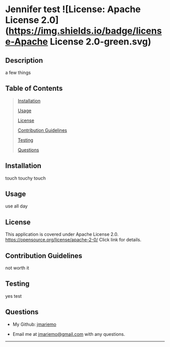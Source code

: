 
  # Jennifer test ![License: Apache License 2.0](https://img.shields.io/badge/license-Apache License 2.0-green.svg)
  
  ## Description

  a few things
  
  ## Table of Contents

  > [Installation](#installation)
  >
  > [Usage](#usage)
  >
  > [License](#license)
  >
  > [Contribution Guidelines](#contribution)
  >
  > [Testing](#testing)
  >
  > [Questions](#questions)

  ## Installation

  touch touchy touch

  ## Usage

  use all day

  ## License 

 This application is covered under Apache License 2.0.
https://opensource.org/license/apache-2-0/
Click link for details.

  ## Contribution Guidelines

  not worth it
  
  ## Testing

  yes test

  
  ## Questions

  * My Github: [jmariemo](https://github.com/jmariemo)

  * Email me at jmariemo@gmail.com with any questions.
  - - -